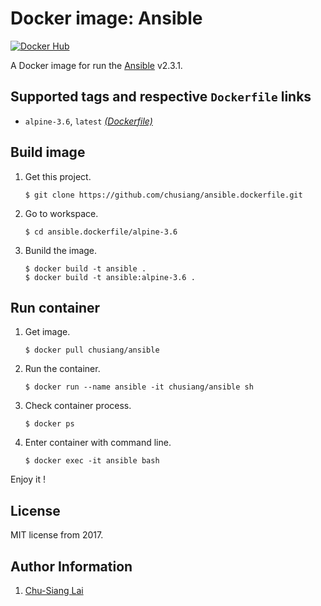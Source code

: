 # Docker image: Ansible

[![Docker Hub](https://img.shields.io/badge/docker-ansible-blue.svg)](https://hub.docker.com/r/chusiang/ansible/)

A Docker image for run the [Ansible][ansible_official] v2.3.1.

[ansible_official]:  https://www.ansible.com/

## Supported tags and respective `Dockerfile` links

- `alpine-3.6`, `latest` [*(Dockerfile)*][dockerfile_alpine-3.6]

[dockerfile_alpine-3.6]: alpine-3.6/Dockerfile



## Build image

1. Get this project.

    ```
    $ git clone https://github.com/chusiang/ansible.dockerfile.git
    ```

1. Go to workspace.

    ```
    $ cd ansible.dockerfile/alpine-3.6
    ```

1. Bunild the image.

    ```
    $ docker build -t ansible .
    $ docker build -t ansible:alpine-3.6 .
    ```

## Run container

1. Get image.

    ```
    $ docker pull chusiang/ansible
    ```

1. Run the container.

    ```
    $ docker run --name ansible -it chusiang/ansible sh
    ```

1. Check container process.

    ```
    $ docker ps
    ```

1. Enter container with command line.

    ```
    $ docker exec -it ansible bash
    ```

Enjoy it !

## License

MIT license from 2017.

## Author Information

1. [Chu-Siang Lai](https://github.com/chusiang/)